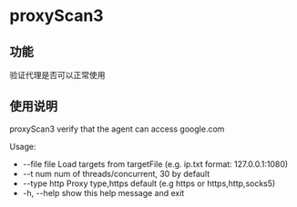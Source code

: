 
# proxyScan3


功能
---
验证代理是否可以正常使用


使用说明
---

proxyScan3 verify that the agent can access google.com  

Usage:  
* --file file  Load targets from targetFile (e.g. ip.txt format: 127.0.0.1:1080)  
* --t num      num of threads/concurrent, 30 by default  
* --type http  Proxy type,https default (e.g https or https,http,socks5)  
* -h, --help   show this help message and exit  
